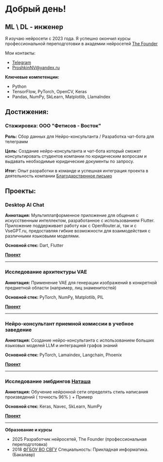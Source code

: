 # Добрый день!


## ML \ DL - инженер

Я изучаю нейросети с 2023 года.
Я успешно окончил курсы профессиональной переподготовки в академии нейросетей [The Founder](https://academy.the-founder.ru/)


Мои контакты:


* [Telegram](https://t.me/Nikolai0000011)
* [ProshkinNV@yandex.ru](mailto:ProshkinNV@yandex.ru)


**Ключевые компетенции:**
* Python
* TensorFlow, PyTorch, OpenCV, Keras
* Pandas, NumPy, SkLearn, Matplotlib, LlamaIndex


## Достижения:
### Стажировка: ООО "Фетисов - Восток"

**Роль:** Сбор данных для Нейро-консультанта  / Разработка чат-бота для телеграмм


**Цель:** Создание нейро-консультанта и чат-бота который сможет консультировать студентов компании по юридическим вопросам и выдавать необходимые юридические документы по запросу.


**Итог:** Опыт разработки в команде и успешная интеграция проекта в деятельность компании [Благодарственное письмо](https://storage.yandexcloud.net/preview/photo_5197217273964784104_y.jpg)

## Проекты:

### Desktop AI Chat
**Аннотация:** Мультиплатформенное приложение для общения с искусственным интеллектом, разработанное с использованием Flutter. Приложение поддерживает работу как с OpenRouter.ai, так и с VseGPT.ru, предоставляя гибкие возможности для взаимодействия с различными языковыми моделями.


**Основной стек:** Dart, Flutter


[**Проект**](https://github.com/ProshkinNV/Desktop_AI_Chat)
___
### Исследование архитектуры VAE
**Аннотация:** Применение VAE для генерации изображений в конкретной предметной области (например, лиц знаменитостей)


**Основной стек:**  PyTorch, NumPy, Matplotlib, PIL


[**Проект**](https://github.com/ProshkinNV/Image/blob/main/VAE%20Generation%20%E2%84%964.ipynb)

____
### Нейро-консультант приемной комиссии в учебное заведение
**Аннотация:** Создание нейро-консультанта с использованием больших языковых моделей LLM и интеграцией графов знаний 


**Основной стек:** PyTorch, Lamaindex, Langchain, Phoenix


[**Проект**](https://github.com/ProshkinNV/Neuroconsultant/blob/main/Practical_work_%E2%80%9CNeuroconsultant%E2%80%9D_ipynb_.ipynb)

____
### Исследование эмбдингов [Наташа](https://natasha.github.io/navec/) 
**Аннотация:** Обучение нейронной сети определять стиль написания произведений ( точность 96% ) + Пример


**Основной стек:** Keras, Navec, SkLearn, NumPy


[**Проект**](https://github.com/ProshkinNV/Text/blob/main/GitHub_Poets_%E2%84%961.ipynb)

____

**Образование и курсы**


* 2025 Разработчик нейросетей, The Founder (профессиональная переподготовка)
* 2018 [ФГБОУ ВО СВГУ](https://www.svgu.ru/) Специальность: Прикладная информатика. (Бакалавр)
